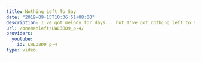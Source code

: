 ```yaml
---
title: Nothing Left To Say
date: "2019-09-15T10:36:51+08:00"
description: I've got melody for days... but I've got nothing left to say.
url: /onemanleft/LWL3BD9_p-4/
providers:
  youtube:
    id: LWL3BD9_p-4
type: video
---
```

